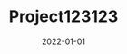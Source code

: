 ---
title: Project123123
summary: Lorm Ipsum Alpha Beta Gamma Delta Ometga bla bla
project_types:
  - current
date: 2022-01-01
---